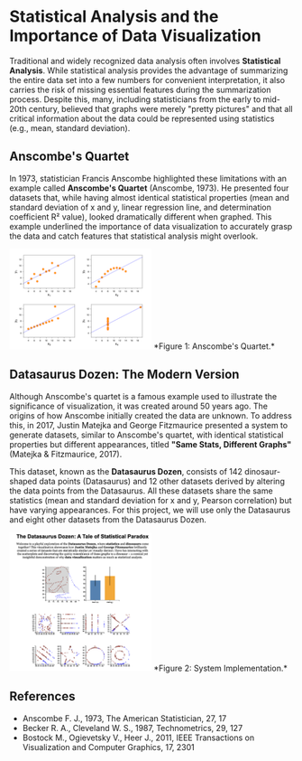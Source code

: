 # Statistical Analysis and the Importance of Data Visualization

Traditional and widely recognized data analysis often involves **Statistical Analysis**. While statistical analysis provides the advantage of summarizing the entire data set into a few numbers for convenient interpretation, it also carries the risk of missing essential features during the summarization process. Despite this, many, including statisticians from the early to mid-20th century, believed that graphs were merely "pretty pictures" and that all critical information about the data could be represented using statistics (e.g., mean, standard deviation).

## Anscombe's Quartet

In 1973, statistician Francis Anscombe highlighted these limitations with an example called **Anscombe's Quartet** (Anscombe, 1973). He presented four datasets that, while having almost identical statistical properties (mean and standard deviation of x and y, linear regression line, and determination coefficient R² value), looked dramatically different when graphed. This example underlined the importance of data visualization to accurately grasp the data and catch features that statistical analysis might overlook.

<img src="figure2.png" alt="Figure 1: Anscombe's Quartet" width="50%" />
*Figure 1: Anscombe's Quartet.*

## Datasaurus Dozen: The Modern Version

Although Anscombe's quartet is a famous example used to illustrate the significance of visualization, it was created around 50 years ago. The origins of how Anscombe initially created the data are unknown. To address this, in 2017, Justin Matejka and George Fitzmaurice presented a system to generate datasets, similar to Anscombe's quartet, with identical statistical properties but different appearances, titled **"Same Stats, Different Graphs"** (Matejka & Fitzmaurice, 2017).

This dataset, known as the **Datasaurus Dozen**, consists of 142 dinosaur-shaped data points (Datasaurus) and 12 other datasets derived by altering the data points from the Datasaurus. All these datasets share the same statistics (mean and standard deviation for x and y, Pearson correlation) but have varying appearances. For this project, we will use only the Datasaurus and eight other datasets from the Datasaurus Dozen.

<img src="figure1.png" alt="Figure 2:System Implementation" width="50%" />
*Figure 2: System Implementation.*

## References
- Anscombe F. J., 1973, The American Statistician, 27, 17
- Becker R. A., Cleveland W. S., 1987, Technometrics, 29, 127
- Bostock M., Ogievetsky V., Heer J., 2011, IEEE Transactions on Visualization and Computer Graphics, 17, 2301
